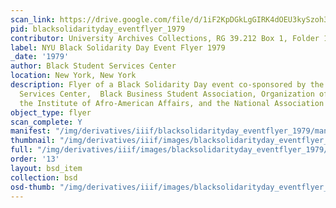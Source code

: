 ```yaml
---
scan_link: https://drive.google.com/file/d/1iF2KpDGkLgGIRK4dOEU3kySzoh35fZY2/view?usp=sharing
pid: blacksolidarityday_eventflyer_1979
contributor: University Archives Collections, RG 39.212 Box 1, Folder 12
label: NYU Black Solidarity Day Event Flyer 1979
_date: '1979'
author: Black Student Services Center
location: New York, New York
description: Flyer of a Black Solidarity Day event co-sponsored by the Black Student
  Services Center,  Black Business Student Association, Organization of Black Women,
  the Institute of Afro-American Affairs, and the National Association of Black Accountants
object_type: flyer
scan_complete: Y
manifest: "/img/derivatives/iiif/blacksolidarityday_eventflyer_1979/manifest.json"
thumbnail: "/img/derivatives/iiif/images/blacksolidarityday_eventflyer_1979/full/250,/0/default.jpg"
full: "/img/derivatives/iiif/images/blacksolidarityday_eventflyer_1979/full/1140,/0/default.jpg"
order: '13'
layout: bsd_item
collection: bsd
osd-thumb: "/img/derivatives/iiif/images/blacksolidarityday_eventflyer_1979/full/375,/0/default.jpg"
---
```


